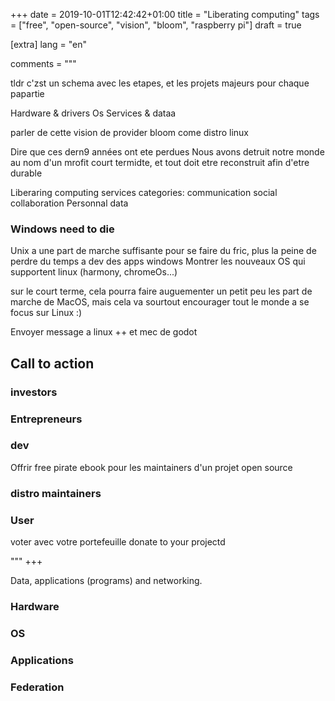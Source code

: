 +++
date = 2019-10-01T12:42:42+01:00
title = "Liberating computing"
tags = ["free", "open-source", "vision", "bloom", "raspberry pi"]
draft = true

[extra]
lang = "en"

comments = """

tldr c'zst un schema avec les etapes, et les projets majeurs pour chaque papartie

Hardware & drivers
Os
Services & dataa

parler de cette vision de provider bloom come distro linux

Dire que ces dern9 années ont ete perdues
Nous avons detruit notre monde au nom d'un mrofit court termidte, et tout doit etre reconstruit afin d'etre durable



Liberaring computing services categories:
communication
social
collaboration
Personnal data


### Windows need to die

Unix a une part de marche suffisante pour se faire du fric, plus la peine de perdre du temps a dev des apps windows
Montrer les nouveaux OS qui supportent linux (harmony, chromeOs...)

sur le court terme, cela pourra faire auguementer un petit peu les part de marche de MacOS,
mais cela va sourtout encourager tout le monde a se focus sur Linux :)


Envoyer message a linux ++ et mec de godot



## Call to action

### investors

### Entrepreneurs

### dev

Offrir free pirate ebook pour les maintainers d'un projet open source


### distro maintainers

### User

voter avec votre portefeuille
donate to your projectd

"""
+++

Data, applications (programs) and networking.

### Hardware

### OS

### Applications

### Federation
